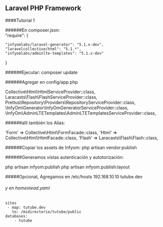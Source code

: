 ## Laravel PHP Framework

####Tutorial 1

######En composer.json: <br>
"require": {

    "infyomlabs/laravel-generator": "5.1.x-dev",
    "laravelcollective/html": "5.1.*",
    "infyomlabs/adminlte-templates": "5.1.x-dev"
}

######Ejecutar: composer update

######Agregar en config/app.php

Collective\Html\HtmlServiceProvider::class,
Laracasts\Flash\FlashServiceProvider::class,
Prettus\Repository\Providers\RepositoryServiceProvider::class,
\InfyOm\Generator\InfyOmGeneratorServiceProvider::class,
\InfyOm\AdminLTETemplates\AdminLTETemplatesServiceProvider::class,

######allí también los Alias:

'Form'      => Collective\Html\FormFacade::class,
'Html'      => Collective\Html\HtmlFacade::class,
'Flash'     => Laracasts\Flash\Flash::class,
 
 ######Copiar los assets  de Infyom:
 php artisan vendor:publish
 
 ######Generamos vistas autenticación y autotorización:
 
 php artisan infyom:publish 
 php artisan infyom.publish:layout
 
 #####Opcional, Agregamos en /etc/hosts
 192.168.10.10 tutube.dev
 
 ###### y en homestead.yaml
    sites
     - map: tutube.dev
       to: /midirectorio/tutube/public
    databases:   
        - tutube       
 
 
 